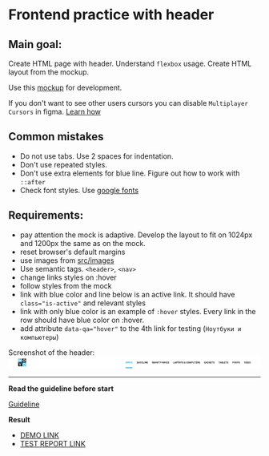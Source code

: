 # Frontend practice with header

## Main goal:
Create HTML page with header. Understand `flexbox` usage. Create
HTML layout from the mockup.

Use this [mockup](https://www.figma.com/file/KAV1NnDp7hgQtPnaD6XdOcnG/Moyo-Header?node-id=0%3A1)
for development.

If you don't want to see other users cursors you can disable `Multiplayer
Cursors` in figma. [Learn how](https://mate-academy.github.io/layout_task-guideline/figma.html#multiplayer-cursors)

## Common mistakes
* Do not use tabs. Use 2 spaces for indentation.
* Don't use repeated styles.
* Don't use extra elements for blue line. Figure out how to work with `::after`
* Check font styles. Use [google fonts](https://fonts.google.com/)

## Requirements:

* pay attention the mock is adaptive. Develop the layout to fit on 1024px and
1200px the same as on the mock.
* reset browser's default margins
* use images from [src/images](src/images)
* Use semantic tags. `<header>`, `<nav>`
* change links styles on :hover
* follow styles from the mock
* link with blue color and line below is an active link. It should have
 `class="is-active"` and relevant styles
* link with only blue color is an example of `:hover` styles. Every link in the
row should have blue color on :hover.
* add attribute `data-qa="hover"` to the 4th link for testing (`Ноутбуки и
компьютеры`)

Screenshot of the header:
![screenshot](./references/header-example.png)

---
**Read the guideline before start**

[Guideline](https://mate-academy.github.io/layout_task-guideline/)

**Result**

- [DEMO LINK](https://deluxmen.github.io/layout_moyo-header/)
- [TEST REPORT LINK](https://deluxmen.github.io/layout_moyo-header/report/html_report/)
